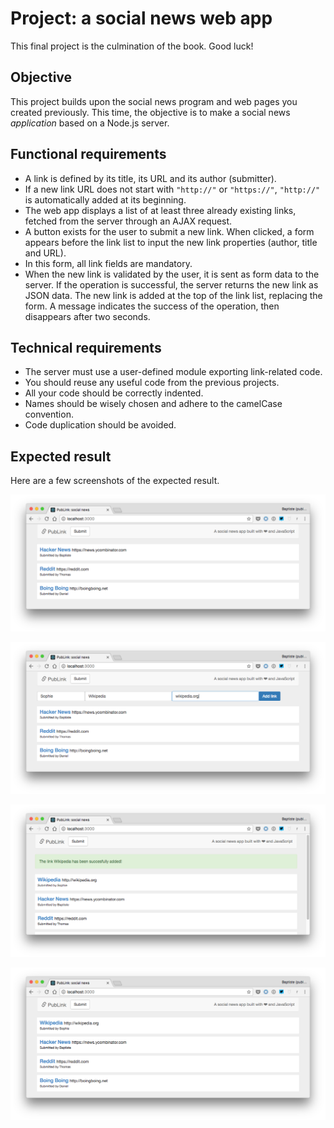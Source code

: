 # Project: a social news web app

This final project is the culmination of the book. Good luck!

## Objective

This project builds upon the social news program and web pages you created previously. This time, the objective is to make a social news *application* based on a Node.js server.

## Functional requirements

* A link is defined by its title, its URL and its author (submitter).
* If a new link URL does not start with `"http://"` or `"https://"`, `"http://"` is automatically added at its beginning.
* The web app displays a list of at least three already existing links, fetched from the server through an AJAX request.
* A button exists for the user to submit a new link. When clicked, a form appears before the link list to input the new link properties (author, title and URL).
* In this form, all link fields are mandatory.
* When the new link is validated by the user, it is sent as form data to the server. If the operation is successful, the server returns the new link as JSON data. The new link is added at the top of the link list, replacing the form. A message indicates the success of the operation, then disappears after two seconds.

## Technical requirements

* The server must use a user-defined module exporting link-related code.
* You should reuse any useful code from the previous projects.
* All your code should be correctly indented.
* Names should be wisely chosen and adhere to the camelCase convention.
* Code duplication should be avoided.

## Expected result

Here are a few screenshots of the expected result.

![Link list](images/chapter26-01.png)

![Submitting a new link](images/chapter26-02.png)

![Success message after adding a new link](images/chapter26-03.png)

![Updated link list](images/chapter26-04.png)
